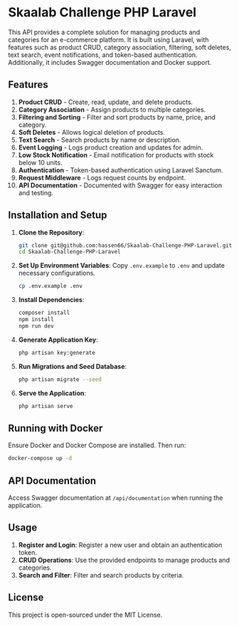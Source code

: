 
# Skaalab Challenge PHP Laravel

This API provides a complete solution for managing products and categories for an e-commerce platform. It is built using Laravel, with features such as product CRUD, category association, filtering, soft deletes, text search, event notifications, and token-based authentication. Additionally, it includes Swagger documentation and Docker support.

## Features
1. **Product CRUD** - Create, read, update, and delete products.
2. **Category Association** - Assign products to multiple categories.
3. **Filtering and Sorting** - Filter and sort products by name, price, and category.
4. **Soft Deletes** - Allows logical deletion of products.
5. **Text Search** - Search products by name or description.
6. **Event Logging** - Logs product creation and updates for admin.
7. **Low Stock Notification** - Email notification for products with stock below 10 units.
8. **Authentication** - Token-based authentication using Laravel Sanctum.
9. **Request Middleware** - Logs request counts by endpoint.
10. **API Documentation** - Documented with Swagger for easy interaction and testing.

## Installation and Setup

1. **Clone the Repository**:
    ```bash
    git clone git@github.com:hassen66/Skaalab-Challenge-PHP-Laravel.git
    cd Skaalab-Challenge-PHP-Laravel
    ```

2. **Set Up Environment Variables**:
    Copy `.env.example` to `.env` and update necessary configurations.
    ```bash
    cp .env.example .env
    ```

3. **Install Dependencies**:
    ```bash
    composer install
    npm install
    npm run dev
    ```

4. **Generate Application Key**:
    ```bash
    php artisan key:generate
    ```

5. **Run Migrations and Seed Database**:
    ```bash
    php artisan migrate --seed
    ```

6. **Serve the Application**:
    ```bash
    php artisan serve
    ```

## Running with Docker

Ensure Docker and Docker Compose are installed. Then run:
```bash
docker-compose up -d
```

## API Documentation

Access Swagger documentation at `/api/documentation` when running the application.

## Usage

1. **Register and Login**: Register a new user and obtain an authentication token.
2. **CRUD Operations**: Use the provided endpoints to manage products and categories.
3. **Search and Filter**: Filter and search products by criteria.

## License
This project is open-sourced under the MIT License.